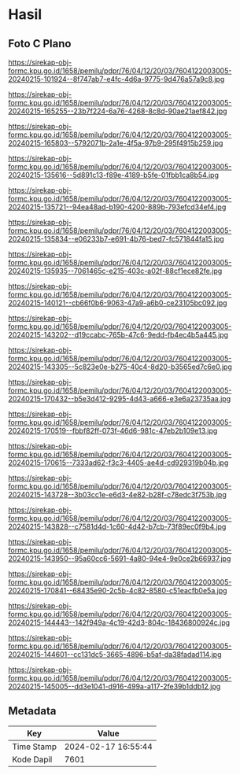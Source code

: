 # Hasil

## Foto C Plano

https://sirekap-obj-formc.kpu.go.id/1658/pemilu/pdpr/76/04/12/20/03/7604122003005-20240215-101924--8f747ab7-e4fc-4d6a-9775-9d476a57a9c8.jpg

https://sirekap-obj-formc.kpu.go.id/1658/pemilu/pdpr/76/04/12/20/03/7604122003005-20240215-165255--23b7f224-6a76-4268-8c8d-90ae21aef842.jpg

https://sirekap-obj-formc.kpu.go.id/1658/pemilu/pdpr/76/04/12/20/03/7604122003005-20240215-165803--5792071b-2a1e-4f5a-97b9-295f4915b259.jpg

https://sirekap-obj-formc.kpu.go.id/1658/pemilu/pdpr/76/04/12/20/03/7604122003005-20240215-135616--5d891c13-f89e-4189-b5fe-01fbb1ca8b54.jpg

https://sirekap-obj-formc.kpu.go.id/1658/pemilu/pdpr/76/04/12/20/03/7604122003005-20240215-135721--94ea48ad-b190-4200-889b-793efcd34ef4.jpg

https://sirekap-obj-formc.kpu.go.id/1658/pemilu/pdpr/76/04/12/20/03/7604122003005-20240215-135834--e06233b7-e691-4b76-bed7-fc571844fa15.jpg

https://sirekap-obj-formc.kpu.go.id/1658/pemilu/pdpr/76/04/12/20/03/7604122003005-20240215-135935--7061465c-e215-403c-a02f-88cf1ece82fe.jpg

https://sirekap-obj-formc.kpu.go.id/1658/pemilu/pdpr/76/04/12/20/03/7604122003005-20240215-140121--cb66f0b6-9063-47a9-a6b0-ce23105bc092.jpg

https://sirekap-obj-formc.kpu.go.id/1658/pemilu/pdpr/76/04/12/20/03/7604122003005-20240215-143202--d19ccabc-765b-47c6-9edd-fb4ec4b5a445.jpg

https://sirekap-obj-formc.kpu.go.id/1658/pemilu/pdpr/76/04/12/20/03/7604122003005-20240215-143305--5c823e0e-b275-40c4-8d20-b3565ed7c6e0.jpg

https://sirekap-obj-formc.kpu.go.id/1658/pemilu/pdpr/76/04/12/20/03/7604122003005-20240215-170432--b5e3d412-9295-4d43-a666-e3e6a23735aa.jpg

https://sirekap-obj-formc.kpu.go.id/1658/pemilu/pdpr/76/04/12/20/03/7604122003005-20240215-170519--fbbf82ff-073f-46d6-981c-47eb2b109e13.jpg

https://sirekap-obj-formc.kpu.go.id/1658/pemilu/pdpr/76/04/12/20/03/7604122003005-20240215-170615--7333ad62-f3c3-4405-ae4d-cd929319b04b.jpg

https://sirekap-obj-formc.kpu.go.id/1658/pemilu/pdpr/76/04/12/20/03/7604122003005-20240215-143728--3b03cc1e-e6d3-4e82-b28f-c78edc3f753b.jpg

https://sirekap-obj-formc.kpu.go.id/1658/pemilu/pdpr/76/04/12/20/03/7604122003005-20240215-143828--c7581d4d-1c60-4d42-b7cb-73f89ec0f9b4.jpg

https://sirekap-obj-formc.kpu.go.id/1658/pemilu/pdpr/76/04/12/20/03/7604122003005-20240215-143950--95a60cc6-5691-4a80-94e4-9e0ce2b66937.jpg

https://sirekap-obj-formc.kpu.go.id/1658/pemilu/pdpr/76/04/12/20/03/7604122003005-20240215-170841--68435e90-2c5b-4c82-8580-c51eacfb0e5a.jpg

https://sirekap-obj-formc.kpu.go.id/1658/pemilu/pdpr/76/04/12/20/03/7604122003005-20240215-144443--142f949a-4c19-42d3-804c-18436800924c.jpg

https://sirekap-obj-formc.kpu.go.id/1658/pemilu/pdpr/76/04/12/20/03/7604122003005-20240215-144601--cc131dc5-3665-4896-b5af-da38fadad114.jpg

https://sirekap-obj-formc.kpu.go.id/1658/pemilu/pdpr/76/04/12/20/03/7604122003005-20240215-145005--dd3e1041-d916-499a-a117-2fe39b1ddb12.jpg


## Metadata

| Key        | Value               |
| ---------- | ------------------- |
| Time Stamp | 2024-02-17 16:55:44 |
| Kode Dapil | 7601                |



